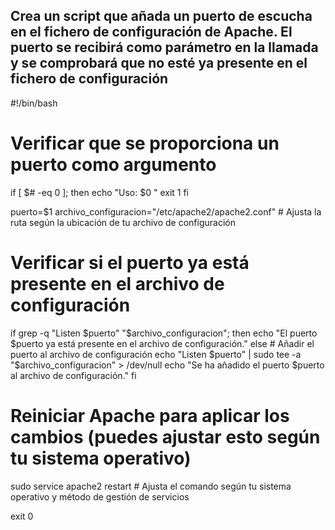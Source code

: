 ## Crea un script que añada un puerto de escucha en el fichero de configuración de Apache. El puerto se recibirá como parámetro en la llamada y se comprobará que no esté ya presente en el fichero de configuración

#!/bin/bash

# Verificar que se proporciona un puerto como argumento
if [ $# -eq 0 ]; then
    echo "Uso: $0 <puerto>"
    exit 1
fi

puerto=$1
archivo_configuracion="/etc/apache2/apache2.conf"  # Ajusta la ruta según la ubicación de tu archivo de configuración

# Verificar si el puerto ya está presente en el archivo de configuración
if grep -q "Listen $puerto" "$archivo_configuracion"; then
    echo "El puerto $puerto ya está presente en el archivo de configuración."
else
    # Añadir el puerto al archivo de configuración
    echo "Listen $puerto" | sudo tee -a "$archivo_configuracion" > /dev/null
    echo "Se ha añadido el puerto $puerto al archivo de configuración."
fi

# Reiniciar Apache para aplicar los cambios (puedes ajustar esto según tu sistema operativo)
sudo service apache2 restart  # Ajusta el comando según tu sistema operativo y método de gestión de servicios

exit 0
